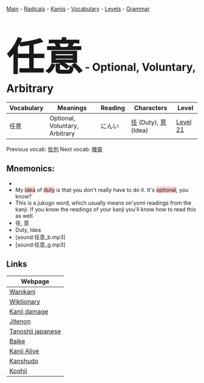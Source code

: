 <style> bigfont {font-size: 100px}</style>
[Main](../README.md) -
[Radicals](../radicals.md) -
[Kanjis](../kanjis.md) -
[Vocabulary](../vocabulary.md) -
[Levels](../levels.md) -
[Grammar](../grammar.md)
# <bigfont> 任意</bigfont> - Optional, Voluntary, Arbitrary 

| Vocabulary | Meanings | Reading | Characters | Level |
| --- | --- | --- | --- | --- |
| 任意 | Optional, Voluntary, Arbitrary | にんい |  [任](../kanjis/任.md) (Duty), [意](../kanjis/意.md) (Idea) | [Level 21](../levels/wk_level21.md) |

Previous vocab: [批判](批判.md) Next vocab: [検査](検査.md) 

## Mnemonics:

* 
* My <span style="background-color:#ffcccb"> idea</span> of <span style="background-color:#ffcccb"> duty</span> is that you don't really have to do it. It's <span style="background-color:#ffcccb"> optional</span>, you know?
* This is a jukugo word, which usually means on'yomi readings from the kanji. If you know the readings of your kanji you'll know how to read this as well.
* 任, 意
* Duty, Idea
* [sound:任意_b.mp3]
* [sound:任意_g.mp3]


## Links 

| Webpage |
| --- |
| [Wanikani          ](https://www.wanikani.com/kanji/任意) |
| [Wiktionary        ](https://en.wiktionary.org/wiki/任意) |
| [Kanji damage      ](http://www.kanjidamage.com/kanji/search?utf8=✓&q=任意) |
| [Jitenon           ](https://jitenon.com/kanji/任意) |
| [Tanoshii japanese ](https://www.tanoshiijapanese.com/dictionary/kanji.cfm?k=任意) |
| [Baike             ](https://baike.baidu.com/item/任意) |
| [Kanji Alive       ](https://app.kanjialive.com/任意) |
| [Kanshudo          ](https://www.kanshudo.com/searchmn?q=任意) |
| [Koohii            ](https://kanji.koohii.com/study/kanji/任意) |
